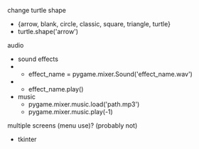 change turtle shape
* {arrow, blank, circle, classic, square, triangle, turtle}
* turtle.shape('arrow')

audio
* sound effects
* * effect_name = pygame.mixer.Sound('effect_name.wav')
* * effect_name.play()
* music
    * pygame.mixer.music.load('path.mp3')
    * pygame.mixer.music.play(-1)


multiple screens (menu use)? (probably not)
* tkinter
